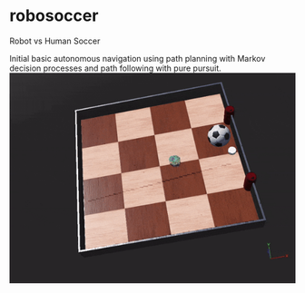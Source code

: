# robosoccer
Robot vs Human Soccer


Initial basic autonomous navigation using path planning with Markov decision processes and path following with pure pursuit.
![](https://github.com/douglashuangg/robosoccer/blob/main/PurePursuit.gif)
